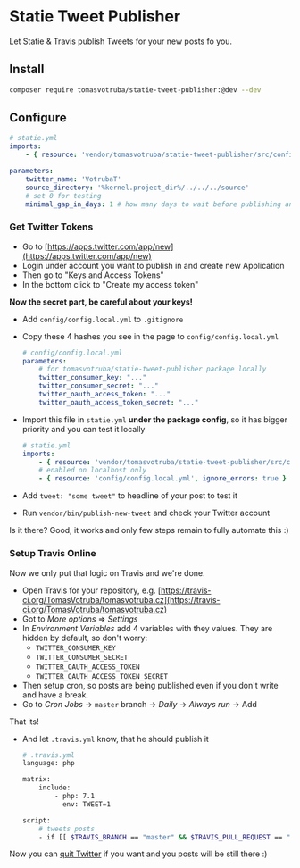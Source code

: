 # Statie Tweet Publisher

Let Statie & Travis publish Tweets for your new posts fo you.

## Install

```bash
composer require tomasvotruba/statie-tweet-publisher:@dev --dev
```

## Configure

```yaml
# statie.yml
imports:
    - { resource: 'vendor/tomasvotruba/statie-tweet-publisher/src/config/config.yml' }

parameters:
    twitter_name: 'VotrubaT'
    source_directory: '%kernel.project_dir%/../../../source'
    # set 0 for testing
    minimal_gap_in_days: 1 # how many days to wait before publishing another Tweet
```

### Get Twitter Tokens

- Go to [https://apps.twitter.com/app/new](https://apps.twitter.com/app/new)
- Login under account you want to publish in and create new Application
- Then go to "Keys and Access Tokens"
- In the bottom click to "Create my access token"

**Now the secret part, be careful about your keys!**

- Add `config/config.local.yml` to `.gitignore`
- Copy these 4 hashes you see in the page to `config/config.local.yml`

    ```yaml
    # config/config.local.yml
    parameters:
        # for tomasvotruba/statie-tweet-publisher package locally
        twitter_consumer_key: "..."
        twitter_consumer_secret: "..."
        twitter_oauth_access_token: "..."
        twitter_oauth_access_token_secret: "..."
    ```

- Import this file in `statie.yml` **under the package config**, so it has bigger priority and you can test it locally

    ```yaml
    # statie.yml
    imports:
        - { resource: 'vendor/tomasvotruba/statie-tweet-publisher/src/config/config.yml' }
        # enabled on localhost only
        - { resource: 'config/config.local.yml', ignore_errors: true }
    ```

- Add `tweet: "some tweet"` to headline of your post to test it
- Run `vendor/bin/publish-new-tweet` and check your Twitter account

Is it there? Good, it works and only few steps remain to fully automate this :)

### Setup Travis Online

Now we only put that logic on Travis and we're done.

- Open Travis for your repository, e.g. [https://travis-ci.org/TomasVotruba/tomasvotruba.cz](https://travis-ci.org/TomasVotruba/tomasvotruba.cz)
- Got to *More options* => *Settings*
- In *Environment Variables* add 4 variables with they values. They are hidden by default, so don't worry:
    - `TWITTER_CONSUMER_KEY`
    - `TWITTER_CONSUMER_SECRET`
    - `TWITTER_OAUTH_ACCESS_TOKEN`
    - `TWITTER_OAUTH_ACCESS_TOKEN_SECRET`
- Then setup cron, so posts are being published even if you don't write and have a break. 
- Go to *Cron Jobs* → `master` branch → *Daily* → *Always run* -> Add

That its!

- And let `.travis.yml` know, that he should publish it

    ```bash
    # .travis.yml
    language: php

    matrix:
        include:
            - php: 7.1
              env: TWEET=1

    script:
        # tweets posts
        - if [[ $TRAVIS_BRANCH == "master" && $TRAVIS_PULL_REQUEST == "false" && $TWEET != "" ]]; then vendor/bin/publish-new-tweet; fi
    ```

Now you can [quit Twitter](https://www.tomasvotruba.cz/blog/2017/01/20/4-emotional-reasons-why-I-quit-my-twitter/) if you want and you posts will be still there :)
